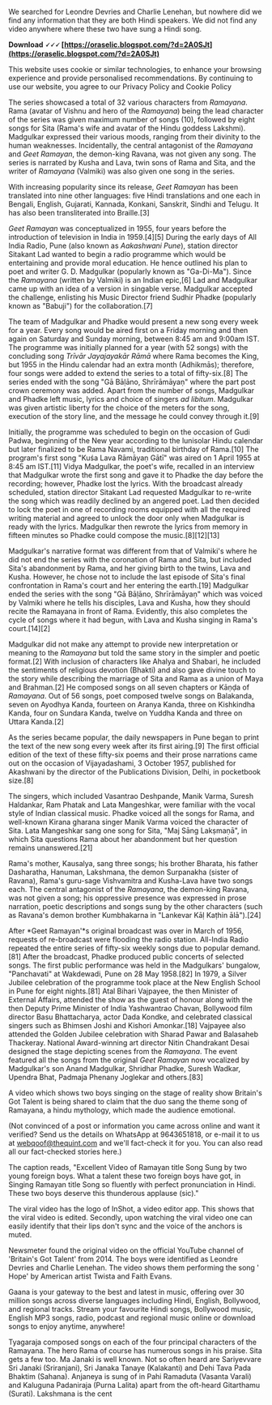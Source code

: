 We searched for Leondre Devries and Charlie Lenehan, but nowhere did we find any information that they are both Hindi speakers. We did not find any video anywhere where these two have sung a Hindi song.
 
**Download 🗸🗸🗸 [https://oraselic.blogspot.com/?d=2A0SJt](https://oraselic.blogspot.com/?d=2A0SJt)**


 
This website uses cookie or similar technologies, to enhance your browsing experience and provide personalised recommendations. By continuing to use our website, you agree to our Privacy Policy and Cookie Policy
 
The series showcased a total of 32 various characters from *Ramayana*. Rama (avatar of Vishnu and hero of the *Ramayana*) being the lead character of the series was given maximum number of songs (10), followed by eight songs for Sita (Rama's wife and avatar of the Hindu goddess Lakshmi). Madgulkar expressed their various moods, ranging from their divinity to the human weaknesses. Incidentally, the central antagonist of the *Ramayana* and *Geet Ramayan*, the demon-king Ravana, was not given any song. The series is narrated by Kusha and Lava, twin sons of Rama and Sita, and the writer of *Ramayana* (Valmiki) was also given one song in the series.
 
With increasing popularity since its release, *Geet Ramayan* has been translated into nine other languages: five Hindi translations and one each in Bengali, English, Gujarati, Kannada, Konkani, Sanskrit, Sindhi and Telugu. It has also been transliterated into Braille.[3]

*Geet Ramayan* was conceptualized in 1955, four years before the introduction of television in India in 1959.[4][5] During the early days of All India Radio, Pune (also known as *Aakashwani Pune*), station director Sitakant Lad wanted to begin a radio programme which would be entertaining and provide moral education. He hence outlined his plan to poet and writer G. D. Madgulkar (popularly known as "Ga-Di-Ma"). Since the *Ramayana* (written by Valmiki) is an Indian epic,[6] Lad and Madgulkar came up with an idea of a version in singable verse. Madgulkar accepted the challenge, enlisting his Music Director friend Sudhir Phadke (popularly known as "Babuji") for the collaboration.[7]
 
The team of Madgulkar and Phadke would present a new song every week for a year. Every song would be aired first on a Friday morning and then again on Saturday and Sunday morning, between 8:45 am and 9:00am IST. The programme was initially planned for a year (with 52 songs) with the concluding song *Trīvār Jayajayakār Rāmā* where Rama becomes the King, but 1955 in the Hindu calendar had an extra month (Adhikmās); therefore, four songs were added to extend the series to a total of fifty-six.[8] The series ended with the song "Gā Bāḷāno, Shrīrāmāyaṇ" where the part post crown ceremony was added. Apart from the number of songs, Madgulkar and Phadke left music, lyrics and choice of singers *ad libitum*. Madgulkar was given artistic liberty for the choice of the meters for the song, execution of the story line, and the message he could convey through it.[9]
 
Initially, the programme was scheduled to begin on the occasion of Gudi Padwa, beginning of the New year according to the lunisolar Hindu calendar but later finalized to be Rama Navami, traditional birthday of Rama.[10] The program's first song "Kuśa Lava Rāmāyaṇ Gātī" was aired on 1 April 1955 at 8:45 am IST.[11] Vidya Madgulkar, the poet's wife, recalled in an interview that Madgulkar wrote the first song and gave it to Phadke the day before the recording; however, Phadke lost the lyrics. With the broadcast already scheduled, station director Sitakant Lad requested Madgulkar to re-write the song which was readily declined by an angered poet. Lad then decided to lock the poet in one of recording rooms equipped with all the required writing material and agreed to unlock the door only when Madgulkar is ready with the lyrics. Madgulkar then rewrote the lyrics from memory in fifteen minutes so Phadke could compose the music.[8][12][13]
 
Madgulkar's narrative format was different from that of Valmiki's where he did not end the series with the coronation of Rama and Sita, but included Sita's abandonment by Rama, and her giving birth to the twins, Lava and Kusha. However, he chose not to include the last episode of Sita's final confrontation in Rama's court and her entering the earth.[19] Madgulkar ended the series with the song "Gā Bāḷāno, Shrīrāmāyaṇ" which was voiced by Valmiki where he tells his disciples, Lava and Kusha, how they should recite the Ramayana in front of Rama. Evidently, this also completes the cycle of songs where it had begun, with Lava and Kusha singing in Rama's court.[14][2]
 
Madgulkar did not make any attempt to provide new interpretation or meaning to the *Ramayana* but told the same story in the simpler and poetic format.[2] With inclusion of characters like Ahalya and Shabari, he included the sentiments of religious devotion (Bhakti) and also gave divine touch to the story while describing the marriage of Sita and Rama as a union of Maya and Brahman.[2] He composed songs on all seven chapters or Kāṇḍa of *Ramayana*. Out of 56 songs, poet composed twelve songs on Balakanda, seven on Ayodhya Kanda, fourteen on Aranya Kanda, three on Kishkindha Kanda, four on Sundara Kanda, twelve on Yuddha Kanda and three on Uttara Kanda.[2]
 
As the series became popular, the daily newspapers in Pune began to print the text of the new song every week after its first airing.[9] The first official edition of the text of these fifty-six poems and their prose narrations came out on the occasion of Vijayadashami, 3 October 1957, published for Akashwani by the director of the Publications Division, Delhi, in pocketbook size.[8]
 
The singers, which included Vasantrao Deshpande, Manik Varma, Suresh Haldankar, Ram Phatak and Lata Mangeshkar, were familiar with the vocal style of Indian classical music. Phadke voiced all the songs for Rama, and well-known Kirana gharana singer Manik Varma voiced the character of Sita. Lata Mangeshkar sang one song for Sita, "Maj Sāng Lakṣmaṇā", in which Sita questions Rama about her abandonment but her question remains unanswered.[21]
 
Rama's mother, Kausalya, sang three songs; his brother Bharata, his father Dasharatha, Hanuman, Lakshmana, the demon Surpanakha (sister of Ravana), Rama's guru-sage Vishvamitra and Kusha-Lava have two songs each. The central antagonist of the *Ramayana*, the demon-king Ravana, was not given a song; his oppressive presence was expressed in prose narration, poetic descriptions and songs sung by the other characters (such as Ravana's demon brother Kumbhakarna in "Lankevar Kāḷ Kaṭhin ālā").[24]
 
After *Geet Ramayan'*s original broadcast was over in March of 1956, requests of re-broadcast were flooding the radio station. All-India Radio repeated the entire series of fifty-six weekly songs due to popular demand.[81] After the broadcast, Phadke produced public concerts of selected songs. The first public performance was held in the Madgulkars' bungalow, "Panchavati" at Wakdewadi, Pune on 28 May 1958.[82] In 1979, a Silver Jubilee celebration of the programme took place at the New English School in Pune for eight nights.[81] Atal Bihari Vajpayee, the then Minister of External Affairs, attended the show as the guest of honour along with the then Deputy Prime Minister of India Yashwantrao Chavan, Bollywood film director Basu Bhattacharya, actor Dada Kondke, and celebrated classical singers such as Bhimsen Joshi and Kishori Amonkar.[18] Vajpayee also attended the Golden Jubilee celebration with Sharad Pawar and Balasaheb Thackeray. National Award-winning art director Nitin Chandrakant Desai designed the stage depicting scenes from the *Ramayana*. The event featured all the songs from the original *Geet Ramayan* now vocalized by Madgulkar's son Anand Madgulkar, Shridhar Phadke, Suresh Wadkar, Upendra Bhat, Padmaja Phenany Joglekar and others.[83]
 
A video which shows two boys singing on the stage of reality show Britain's Got Talent is being shared to claim that the duo sang the theme song of Ramayana, a hindu mythology, which made the audience emotional.
 
(Not convinced of a post or information you came across online and want it verified? Send us the details on WhatsApp at 9643651818, or e-mail it to us at webqoof@thequint.com and we'll fact-check it for you. You can also read all our fact-checked stories here.)
 
The caption reads, "Excellent Video of Ramayan title Song Sung by two young foreign boys. What a talent these two foreign boys have got, in Singing Ramayan title Song so fluently with perfect pronunciation in Hindi. These two boys deserve this thunderous applause (sic)."
 
The viral video has the logo of InShot, a video editor app. This shows that the viral video is edited. Secondly, upon watching the viral video one can easily identify that their lips don't sync and the voice of the anchors is muted.
 
Newsmeter found the original video on the official YouTube channel of 'Britain's Got Talent' from 2014. The boys were identified as Leondre Devries and Charlie Lenehan. The video shows them performing the song ' Hope' by American artist Twista and Faith Evans.
 
Gaana is your gateway to the best and latest in music, offering over 30 million songs across diverse languages including Hindi, English, Bollywood, and regional tracks. Stream your favourite Hindi songs, Bollywood music, English MP3 songs, radio, podcast and regional music online or download songs to enjoy anytime, anywhere!
 
Tyagaraja composed songs on each of the four principal characters of the Ramayana. The hero Rama of course has numerous songs in his praise. Sita gets a few too. Ma Janaki is well known. Not so often heard are Sariyevvare Sri Janaki (Sriranjani), Sri Janaka Tanaye (Kalakanti) and Dehi Tava Pada Bhaktim (Sahana). Anjaneya is sung of in Pahi Ramaduta (Vasanta Varali) and Kaluguna Padaniraja (Purna Lalita) apart from the oft-heard Gitarthamu (Surati). Lakshmana is the cent